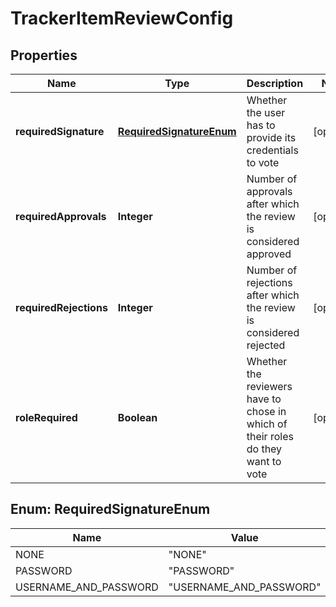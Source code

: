 

# TrackerItemReviewConfig

## Properties

Name | Type | Description | Notes
------------ | ------------- | ------------- | -------------
**requiredSignature** | [**RequiredSignatureEnum**](#RequiredSignatureEnum) | Whether the user has to provide its credentials to vote |  [optional]
**requiredApprovals** | **Integer** | Number of approvals after which the review is considered approved |  [optional]
**requiredRejections** | **Integer** | Number of rejections after which the review is considered rejected |  [optional]
**roleRequired** | **Boolean** | Whether the reviewers have to chose in which of their roles do they want to vote |  [optional]



## Enum: RequiredSignatureEnum

Name | Value
---- | -----
NONE | &quot;NONE&quot;
PASSWORD | &quot;PASSWORD&quot;
USERNAME_AND_PASSWORD | &quot;USERNAME_AND_PASSWORD&quot;



